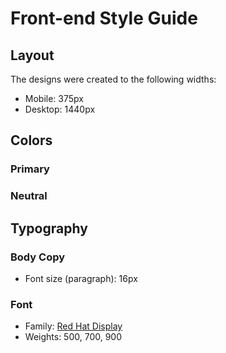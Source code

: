 # Front-end Style Guide

## Layout

The designs were created to the following widths:

- Mobile: 375px
- Desktop: 1440px

## Colors

### Primary


### Neutral


## Typography

### Body Copy

- Font size (paragraph): 16px

### Font

- Family: [Red Hat Display](https://fonts.google.com/specimen/Red+Hat+Display)
- Weights: 500, 700, 900
